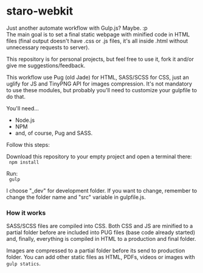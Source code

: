 # staro-webkit
Just another automate workflow with Gulp.js? Maybe. :p<br>
The main goal is to set a final static webpage with minified code in HTML files (final output doesn't have .css or .js files, it's all inside .html without unnecessary requests to server).

This repository is for personal projects, but feel free to use it, fork it and/or give me suggestions/feedback.

This workflow use Pug (old Jade) for HTML, SASS/SCSS for CSS, just an uglify for JS and TinyPNG API for images compression. It's not mandatory to use these modules, but probably you'll need to customize your gulpfile to do that.

You'll need...
<ul>
  <li>Node.js</li>
  <li>NPM</li>
  <li>and, of course, Pug and SASS.</li>
</ul>

Follow this steps:

Download this repository to your empty project and open a terminal there:<br>
<code>
npm install
</code>

Run:<br>
<code>
gulp
</code>

I choose "_dev" for development folder. If you want to change, remember to change the folder name and "src" variable in gulpfile.js.

<h3>How it works</h3>

SASS/SCSS files are compiled into CSS. Both CSS and JS are minified to a partial folder before are included into PUG files (base code already started) and, finally, everything is compiled in HTML to a production and final folder.

Images are compressed to a partial folder before its send to production folder. You can add other static files as HTML, PDFs, videos or images with <code>gulp statics</code>.
